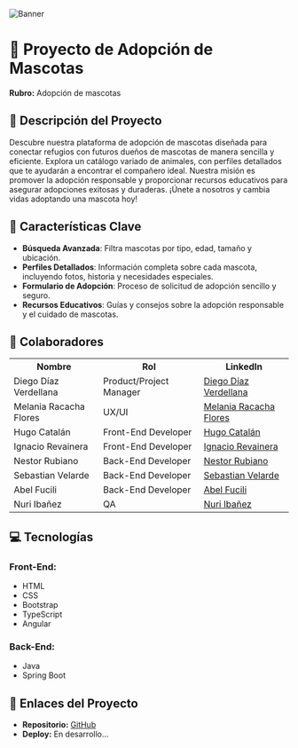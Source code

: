 ![Banner](https://github.com/No-Country-simulation/c19-42-n-java-react/assets/137783616/9e22a36b-44b7-4056-8bb6-282006d9bb3b)

# 🐾 Proyecto de Adopción de Mascotas

**Rubro:** Adopción de mascotas

## 📖 Descripción del Proyecto

Descubre nuestra plataforma de adopción de mascotas diseñada para conectar refugios con futuros dueños de mascotas de manera sencilla y eficiente. Explora un catálogo variado de animales, con perfiles detallados que te ayudarán a encontrar el compañero ideal. Nuestra misión es promover la adopción responsable y proporcionar recursos educativos para asegurar adopciones exitosas y duraderas. ¡Únete a nosotros y cambia vidas adoptando una mascota hoy!

## 🌟 Características Clave

- **Búsqueda Avanzada**: Filtra mascotas por tipo, edad, tamaño y ubicación.
- **Perfiles Detallados**: Información completa sobre cada mascota, incluyendo fotos, historia y necesidades especiales.
- **Formulario de Adopción**: Proceso de solicitud de adopción sencillo y seguro.
- **Recursos Educativos**: Guías y consejos sobre la adopción responsable y el cuidado de mascotas.

## 👥 Colaboradores

<table>
  <tr>
    <th>Nombre</th>
    <th>Rol</th>
    <th>LinkedIn</th>
  </tr>
  <tr>
    <td>Diego Díaz Verdellana</td>
    <td>Product/Project Manager</td>
    <td><a href="https://www.linkedin.com/in/diego-d%C3%ADaz-44633a28b/">Diego Díaz Verdellana</a></td>
  </tr>
  <tr>
    <td>Melania Racacha Flores</td>
    <td>UX/UI</td>
    <td><a href="https://www.linkedin.com/in/">Melania Racacha Flores</a></td>
  </tr>
  <tr>
    <td>Hugo Catalán</td>
    <td>Front-End Developer</td>
    <td><a href="https://www.linkedin.com/in/">Hugo Catalán</a></td>
  </tr>
  <tr>
    <td>Ignacio Revainera</td>
    <td>Front-End Developer</td>
    <td><a href="https://www.linkedin.com/in/ignaciorevainera">Ignacio Revainera</a></td>
  </tr>
  <tr>
    <td>Nestor Rubiano</td>
    <td>Back-End Developer</td>
    <td><a href="https://www.linkedin.com/in/">Nestor Rubiano</a></td>
  </tr>
  <tr>
    <td>Sebastian Velarde</td>
    <td>Back-End Developer</td>
    <td><a href="https://www.linkedin.com/in/">Sebastian Velarde</a></td>
  </tr>
  <tr>
    <td>Abel Fucili</td>
    <td>Back-End Developer</td>
    <td><a href="https://www.linkedin.com/in/">Abel Fucili</a></td>
  </tr>
  <tr>
    <td>Nuri Ibañez</td>
    <td>QA</td>
    <td><a href="https://www.linkedin.com/in/">Nuri Ibañez</a></td>
  </tr>
</table>

## 💻 Tecnologías

### Front-End:
- HTML
- CSS
- Bootstrap
- TypeScript
- Angular

### Back-End:
- Java
- Spring Boot

## 🔗 Enlaces del Proyecto

- **Repositorio:** [GitHub](https://github.com/No-Country-simulation/c19-42-n-java-react/)
- **Deploy:** En desarrollo...
